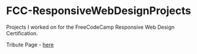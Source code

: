 # FCC-ResponsiveWebDesignProjects
Projects I worked on for the FreeCodeCamp Responsive Web Design Certification.


Tribute Page - [here](https://jovial-poincare-a7e28b.netlify.app/tributepage/)
